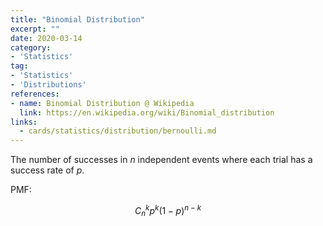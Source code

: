 ```yaml
---
title: "Binomial Distribution"
excerpt: ""
date: 2020-03-14
category:
- 'Statistics'
tag:
- 'Statistics'
- 'Distributions'
references:
- name: Binomial Distribution @ Wikipedia
  link: https://en.wikipedia.org/wiki/Binomial_distribution
links:
  - cards/statistics/distribution/bernoulli.md
---
```


The number of successes in $n$ independent events where each trial has a success rate of $p$.

PMF:

$$
C_n^k p^k (1-p)^{n-k}
$$
